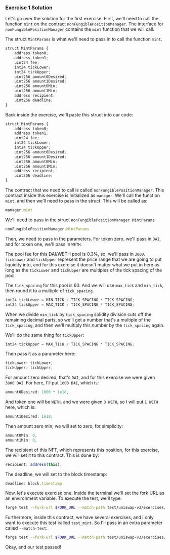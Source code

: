 ### Exercise 1 Solution

Let's go over the solution for the first exercise. First, we'll need to call the function `mint` on the contract `nonFungiblePositionManager`. The interface for `nonFungiblePositionManager` contains the `mint` function that we will call.

The struct `MintParams` is what we'll need to pass in to call the function `mint`.
```javascript
struct MintParams {
    address token0;
    address token1;
    uint24 fee;
    int24 tickLower;
    int24 tickUpper;
    uint256 amount0Desired;
    uint256 amount1Desired;
    uint256 amount0Min;
    uint256 amount1Min;
    address recipient;
    uint256 deadline;
}
```
Back inside the exercise, we'll paste this struct into our code:
```javascript
struct MintParams {
    address token0;
    address token1;
    uint24 fee;
    int24 tickLower;
    int24 tickUpper;
    uint256 amount0Desired;
    uint256 amount1Desired;
    uint256 amount0Min;
    uint256 amount1Min;
    address recipient;
    uint256 deadline;
}
```
The contract that we need to call is called `nonFungiblePositionManager`. This contract inside this exercise is initialized as `manager`. We'll call the function `mint`, and then we'll need to pass in the struct. This will be called as:
```javascript
manager.mint
```
We'll need to pass in the struct `nonFungiblePositionManager.MintParams`
```javascript
nonFungiblePositionManager.MintParams
```
Then, we need to pass in the parameters. For token zero, we'll pass in `DAI`, and for token one, we'll pass in `WETH`.

The pool fee for this DAI/WETH pool is 0.3%, so, we'll pass in `3000`.
`tickLower` and `tickUpper` represent the price range that we are going to put liquidity into, and for this exercise it doesn't matter what we put in here as long as the `tickLower` and `tickUpper` are multiples of the tick spacing of the pool.

The `tick_spacing` for this pool is 60. And we will use `max_tick` and `min_tick`, then round it to a multiple of `tick_spacing`.
```javascript
int24 tickLower = MIN_TICK / TICK_SPACING * TICK_SPACING;
int24 tickUpper = MAX_TICK / TICK_SPACING * TICK_SPACING;
```
When we divide `min_tick` by `tick_spacing` solidity division cuts off the remaining decimal parts, so we'll get a number that's a multiple of the `tick_spacing`, and then we'll multiply this number by the `tick_spacing` again.

We'll do the same thing for `tickUpper`:
```javascript
int24 tickUpper = MAX_TICK / TICK_SPACING * TICK_SPACING;
```
Then pass it as a parameter here:
```javascript
tickLower: tickLower,
tickUpper: tickUpper,
```
For amount zero desired, that's `DAI`, and for this exercise we were given `3000 DAI`. For here, I'll put `1000 DAI`, which is:
```javascript
amount0Desired: 1000 * 1e18,
```
And token one will be `WETH`, and we were given `3 WETH`, so I will put `1 WETH` here, which is:
```javascript
amount1Desired: 1e18,
```
Then amount zero min, we will set to zero, for simplicity:
```javascript
amount0Min: 0,
amount1Min: 0,
```
The recipient of this NFT, which represents this position, for this exercise, we will set it to this contract. This is done by:
```javascript
recipient: address(this),
```
The deadline, we will set to the block timestamp:
```javascript
deadline: block.timestamp
```
Now, let's execute exercise one.
Inside the terminal we'll set the fork URL as an environment variable. To execute the test, we'll type:
```bash
forge test --fork-url $FORK_URL --match-path test/uniswap-v3/exercises/UniswapV3Liquidity.test.sol
```
Furthermore, inside this contract, we have several exercises, and I only want to execute this test called `test_mint`. So I'll pass in an extra parameter called `--match-test`:
```bash
forge test --fork-url $FORK_URL --match-path test/uniswap-v3/exercises/UniswapV3Liquidity.test.sol --match-test test_mint
```
Okay, and our test passed!

